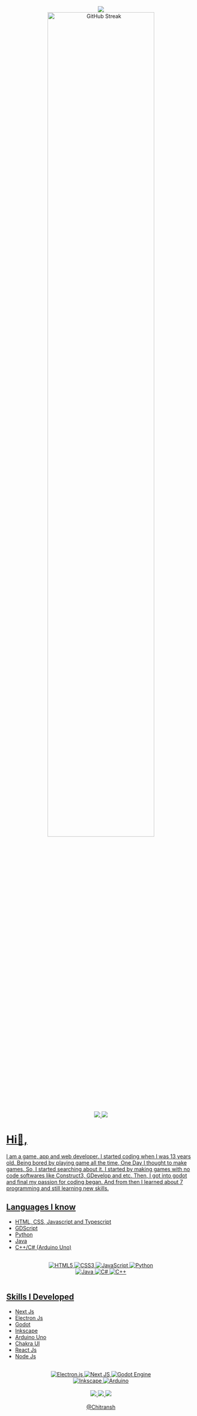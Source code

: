 <div align="center" >
  <image src="https://readme-typing-svg.herokuapp.com?font=&size=35&width=700&center=true&vCenter=true&color=f1fa8c&height=200&lines=I'am+a+Full+Stack+Web+Developer...;I'am+a+Game+Developer...;I'am+an+App+Developer...;I'am+a+Web+Developer..."></img>
</div>


<div align="center" >
  <a href="https://git.io/streak-stats"><img src="https://github-readme-streak-stats.herokuapp.com?user=AnonymousXC&amp;theme=neon-dark&amp;border_radius=10&amp;" alt="GitHub Streak" width="75%"> <br>
  <image src="http://github-profile-summary-cards.vercel.app/api/cards/stats?username=AnonymousXC&theme=tokyonight"></img>
  <image src="http://github-profile-summary-cards.vercel.app/api/cards/most-commit-language?username=AnonymousXC&theme=tokyonight"></img>
</div>






# Hi👋,


I am a game, app and web developer. I started coding when I was 13 years old. Being bored by playing game all the time, One Day I thought to make games. So, I started searching about it. I started by making games with no code softwares like Construct3, GDevelop and etc. Then, I got into godot and final my passion for coding began. And from then I learned about 7 programming and still learning new skills.


## Languages I know
- HTML, CSS, Javascript and Typescript
- GDScript
- Python
- Java
- C++/C# (Arduino Uno)

<br>

<div align="center">
  <img src="https://img.shields.io/badge/html5-%23E34F26.svg?style=for-the-badge&amp;logo=html5&amp;logoColor=white" alt="HTML5">
  <img src="https://img.shields.io/badge/css3-%231572B6.svg?style=for-the-badge&amp;logo=css3&amp;logoColor=white" alt="CSS3">
  <img src="https://img.shields.io/badge/javascript-%23323330.svg?style=for-the-badge&amp;logo=javascript&amp;logoColor=%23F7DF1E" alt="JavaScript">
  <img src="https://img.shields.io/badge/python-3670A0?style=for-the-badge&amp;logo=python&amp;logoColor=ffdd54" alt="Python"> <br>
  <img src="https://img.shields.io/badge/java-%23ED8B00.svg?style=for-the-badge&amp;logo=java&amp;logoColor=white" alt="Java">
  <img src="https://img.shields.io/badge/c%23-%23239120.svg?style=for-the-badge&amp;logo=c-sharp&amp;logoColor=white" alt="C#">
  <img src="https://img.shields.io/badge/c++-%2300599C.svg?style=for-the-badge&amp;logo=c%2B%2B&amp;logoColor=white" alt="C++">
</div>

<br>

## Skills I Developed
- Next Js
- Electron Js
- Godot 
- Inkscape
- Arduino Uno
- Chakra UI
- React Js
- Node Js

<br>

<div align="center">
  <img src="https://img.shields.io/badge/Electron-191970?style=for-the-badge&amp;logo=Electron&amp;logoColor=white" alt="Electron.js">
  <img src="https://img.shields.io/badge/Next-black?style=for-the-badge&amp;logo=next.js&amp;logoColor=white" alt="Next JS">
  <img src="https://img.shields.io/badge/GODOT-%23FFFFFF.svg?style=for-the-badge&amp;logo=godot-engine" alt="Godot Engine"> <br>
  <img src="https://img.shields.io/badge/Inkscape-e0e0e0?style=for-the-badge&amp;logo=inkscape&amp;logoColor=080A13" alt="Inkscape">
  <img src="https://img.shields.io/badge/-Arduino-00979D?style=for-the-badge&amp;logo=Arduino&amp;logoColor=white" alt="Arduino">
</div>

<br>

<div markdown="1" align="center">
  <a markdown="1" href="https://github.com/AnonymousXC">
    <image src="https://img.shields.io/github/followers/AnonymousXC?style=for-the-badge"></img>
  </a>
  <a markdown="1" href="https://anonymousxc.github.io/ItsMeOnly/">
    <image src="https://img.shields.io/badge/Portfolio-%23000000.svg?style=for-the-badge&logo=firefox&logoColor=#FF7139"></img>
  </a>
   <image src="https://img.shields.io/github/stars/AnonymousXC?style=for-the-badge"></img>
  </div>

<br>

<div align="center">
  <a href="https://github.com/AnonymousXC">@Chitransh</a>
</div>
